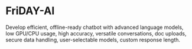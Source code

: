 # FriDAY-AI
Develop efficient, offline-ready chatbot with advanced language models, low GPU/CPU usage, high accuracy, versatile conversations, doc uploads, secure data handling, user-selectable models, custom response length.
